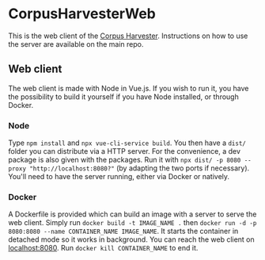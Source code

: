 # CorpusHarvesterWeb

This is the web client of the [Corpus Harvester](https://github.com/HarvestersCrew/CorpusHarvester). Instructions on how to use the server are available on the main repo.

## Web client

The web client is made with Node in Vue.js. If you wish to run it, you have the possibility to build it yourself if you have Node installed, or through Docker.

### Node

Type `npm install` and `npx vue-cli-service build`. You then have a `dist/` folder you can distribute via a HTTP server. For the convenience, a dev package is also given with the packages. Run it with `npx dist/ -p 8080 --proxy "http://localhost:8080?"` (by adapting the two ports if necessary). You'll need to have the server running, either via Docker or natively.

### Docker

A Dockerfile is provided which can build an image with a server to serve the web client. Simply run `docker build -t IMAGE_NAME .` then `docker run -d -p 8080:8080 --name CONTAINER_NAME IMAGE_NAME`. It starts the container in detached mode so it works in background. You can reach the web client on [localhost:8080](http://localhost:8080). Run `docker kill CONTAINER_NAME` to end it.
